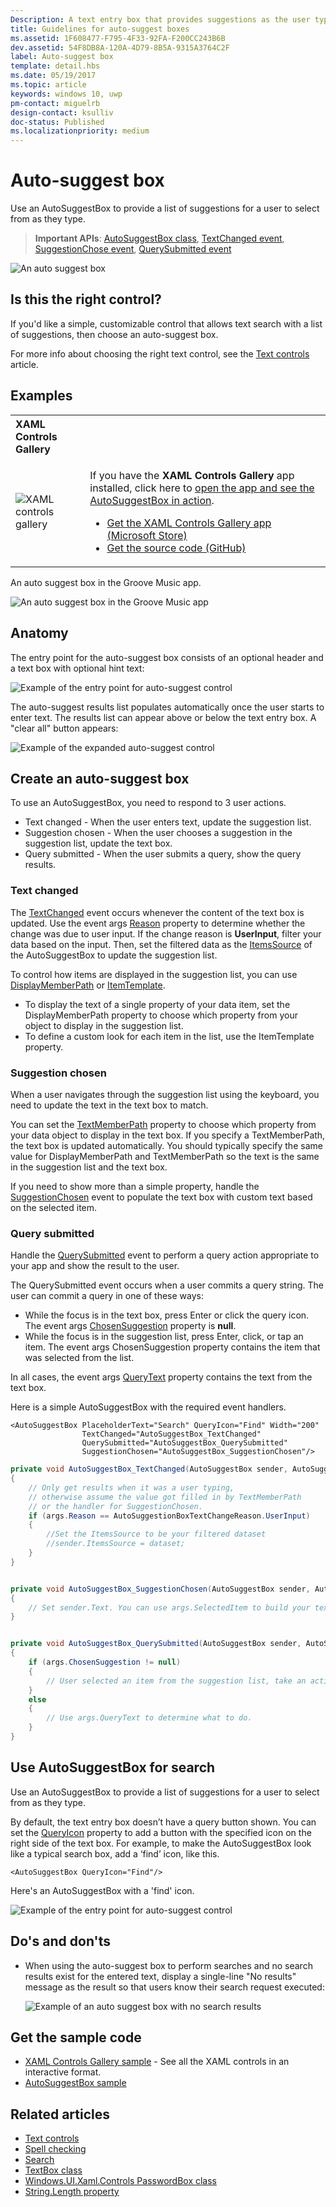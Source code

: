 ```yaml
---
Description: A text entry box that provides suggestions as the user types.
title: Guidelines for auto-suggest boxes
ms.assetid: 1F608477-F795-4F33-92FA-F200CC243B6B
dev.assetid: 54F8DB8A-120A-4D79-8B5A-9315A3764C2F
label: Auto-suggest box
template: detail.hbs
ms.date: 05/19/2017
ms.topic: article
keywords: windows 10, uwp
pm-contact: miguelrb
design-contact: ksulliv
doc-status: Published
ms.localizationpriority: medium
---
```

# Auto-suggest box

Use an AutoSuggestBox to provide a list of suggestions for a user to select from as they type.

> **Important APIs**: [AutoSuggestBox class](https://msdn.microsoft.com/library/windows/apps/xaml/windows.ui.xaml.controls.autosuggestbox.aspx), [TextChanged event](https://msdn.microsoft.com/library/windows/apps/xaml/windows.ui.xaml.controls.autosuggestbox.textchanged.aspx), [SuggestionChose event](https://msdn.microsoft.com/library/windows/apps/xaml/windows.ui.xaml.controls.autosuggestbox.suggestionchosen.aspx), [QuerySubmitted event](https://msdn.microsoft.com/library/windows/apps/xaml/windows.ui.xaml.controls.autosuggestbox.querysubmitted.aspx)

![An auto suggest box](images/controls/auto-suggest-box-open.png)

## Is this the right control?

If you'd like a simple, customizable control that allows text search with a list of suggestions, then choose an auto-suggest box.

For more info about choosing the right text control, see the [Text controls](text-controls.md) article.

## Examples

<table>
<th align="left">XAML Controls Gallery<th>
<tr>
<td><img src="images/xaml-controls-gallery-sm.png" alt="XAML controls gallery"></img></td>
<td>
    <p>If you have the <strong style="font-weight: semi-bold">XAML Controls Gallery</strong> app installed, click here to <a href="xamlcontrolsgallery:/item/AutoSuggestBox">open the app and see the AutoSuggestBox in action</a>.</p>
    <ul>
    <li><a href="https://www.microsoft.com/store/productId/9MSVH128X2ZT">Get the XAML Controls Gallery app (Microsoft Store)</a></li>
    <li><a href="https://github.com/Microsoft/Xaml-Controls-Gallery">Get the source code (GitHub)</a></li>
    </ul>
</td>
</tr>
</table>

An auto suggest box in the Groove Music app.

![An auto suggest box in the Groove Music app](images/control-examples/auto-suggest-box-groove.png)

## Anatomy
The entry point for the auto-suggest box consists of an optional header and a text box with optional hint text:

![Example of the entry point for auto-suggest control](images/controls_autosuggest_entrypoint.png)

The auto-suggest results list populates automatically once the user starts to enter text. The results list can appear above or below the text entry box. A "clear all" button appears:

![Example of the expanded auto-suggest control](images/controls_autosuggest_expanded01.png)

## Create an auto-suggest box

To use an AutoSuggestBox, you need to respond to 3 user actions.

- Text changed - When the user enters text, update the suggestion list.
- Suggestion chosen - When the user chooses a suggestion in the suggestion list, update the text box.
- Query submitted - When the user submits a query, show the query results.

### Text changed

The [TextChanged](https://msdn.microsoft.com/library/windows/apps/xaml/windows.ui.xaml.controls.autosuggestbox.textchanged.aspx) event occurs whenever the content of the text box is updated. Use the event args [Reason](https://msdn.microsoft.com/library/windows/apps/xaml/windows.ui.xaml.controls.autosuggestboxtextchangedeventargs.reason.aspx) property to determine whether the change was due to user input. If the change reason is **UserInput**, filter your data based on the input. Then, set the filtered data as the [ItemsSource](https://msdn.microsoft.com/library/windows/apps/xaml/windows.ui.xaml.controls.itemscontrol.itemssource.aspx) of the AutoSuggestBox to update the suggestion list.

To control how items are displayed in the suggestion list, you can use [DisplayMemberPath](https://msdn.microsoft.com/library/windows/apps/xaml/windows.ui.xaml.controls.itemscontrol.displaymemberpath.aspx) or [ItemTemplate](https://msdn.microsoft.com/library/windows/apps/xaml/windows.ui.xaml.controls.itemscontrol.itemtemplate.aspx).

- To display the text of a single property of your data item, set the DisplayMemberPath property to choose which property from your object to display in the suggestion list.
- To define a custom look for each item in the list, use the ItemTemplate property.

### Suggestion chosen

When a user navigates through the suggestion list using the keyboard, you need to update the text in the text box to match.

You can set the [TextMemberPath](https://msdn.microsoft.com/library/windows/apps/xaml/windows.ui.xaml.controls.autosuggestbox.textmemberpath.aspx) property to choose which property from your data object to display in the text box. If you specify a TextMemberPath, the text box is updated automatically. You should typically specify the same value for DisplayMemberPath and TextMemberPath so the text is the same in the suggestion list and the text box.

If you need to show more than a simple property, handle the [SuggestionChosen](https://msdn.microsoft.com/library/windows/apps/xaml/windows.ui.xaml.controls.autosuggestbox.suggestionchosen.aspx) event to populate the text box with custom text based on the selected item.

### Query submitted

Handle the [QuerySubmitted](https://msdn.microsoft.com/library/windows/apps/xaml/windows.ui.xaml.controls.autosuggestbox.querysubmitted.aspx) event to perform a query action appropriate to your app and show the result to the user.

The QuerySubmitted event occurs when a user commits a query string. The user can commit a query in one of these ways:
- While the focus is in the text box, press Enter or click the query icon. The event args [ChosenSuggestion](https://msdn.microsoft.com/library/windows/apps/xaml/windows.ui.xaml.controls.autosuggestboxquerysubmittedeventargs.chosensuggestion.aspx) property is **null**.
- While the focus is in the suggestion list, press Enter, click, or tap an item. The event args ChosenSuggestion property contains the item that was selected from the list.

In all cases, the event args [QueryText](https://msdn.microsoft.com/library/windows/apps/xaml/windows.ui.xaml.controls.autosuggestboxquerysubmittedeventargs.querytext.aspx) property contains the text from the text box.

Here is a simple AutoSuggestBox with the required event handlers.

```xaml
<AutoSuggestBox PlaceholderText="Search" QueryIcon="Find" Width="200"
                TextChanged="AutoSuggestBox_TextChanged"
                QuerySubmitted="AutoSuggestBox_QuerySubmitted"
                SuggestionChosen="AutoSuggestBox_SuggestionChosen"/>
```

```csharp
private void AutoSuggestBox_TextChanged(AutoSuggestBox sender, AutoSuggestBoxTextChangedEventArgs args)
{
    // Only get results when it was a user typing,
    // otherwise assume the value got filled in by TextMemberPath
    // or the handler for SuggestionChosen.
    if (args.Reason == AutoSuggestionBoxTextChangeReason.UserInput)
    {
        //Set the ItemsSource to be your filtered dataset
        //sender.ItemsSource = dataset;
    }
}


private void AutoSuggestBox_SuggestionChosen(AutoSuggestBox sender, AutoSuggestBoxSuggestionChosenEventArgs args)
{
    // Set sender.Text. You can use args.SelectedItem to build your text string.
}


private void AutoSuggestBox_QuerySubmitted(AutoSuggestBox sender, AutoSuggestBoxQuerySubmittedEventArgs args)
{
    if (args.ChosenSuggestion != null)
    {
        // User selected an item from the suggestion list, take an action on it here.
    }
    else
    {
        // Use args.QueryText to determine what to do.
    }
}
```

## Use AutoSuggestBox for search

Use an AutoSuggestBox to provide a list of suggestions for a user to select from as they type.

By default, the text entry box doesn’t have a query button shown. You can set the [QueryIcon](https://msdn.microsoft.com/library/windows/apps/xaml/windows.ui.xaml.controls.autosuggestbox.queryicon.aspx) property to add a button with the specified icon on the right side of the text box. For example, to make the AutoSuggestBox look like a typical search box, add a ‘find’ icon, like this.

```xaml
<AutoSuggestBox QueryIcon="Find"/>
```

Here's an AutoSuggestBox with a 'find' icon.

![Example of the entry point for auto-suggest control](images/controls_autosuggest_entrypoint.png)

## Do's and don'ts

-   When using the auto-suggest box to perform searches and no search results exist for the entered text, display a single-line "No results" message as the result so that users know their search request executed:

    ![Example of an auto suggest box with no search results](images/controls_autosuggest_noresults.png)

<!--
<div class="microsoft-internal-note">
**Globalization and localization checklist**

<table>
<tr>
<th>Vertical spacing</th><td>Use non-Latin characters for vertical spacing to ensure non-Latin scripts will display properly, including numbers.</td>
</tr>
<tr>
<th>Scrolling</th><td>When auto suggest text is selected, user should be able to scroll to end of string.</td>
</tr>
</table>
</div>
-->

## Get the sample code

- [XAML Controls Gallery sample](https://github.com/Microsoft/Xaml-Controls-Gallery) - See all the XAML controls in an interactive format.
- [AutoSuggestBox sample](https://github.com/Microsoft/Windows-universal-samples/tree/master/Samples/XamlAutoSuggestBox)

## Related articles

- [Text controls](text-controls.md)
- [Spell checking](text-controls.md)
- [Search](search.md)
- [TextBox class](https://msdn.microsoft.com/library/windows/apps/br209683)
- [Windows.UI.Xaml.Controls PasswordBox class](https://msdn.microsoft.com/library/windows/apps/br227519)
- [String.Length property](https://msdn.microsoft.com/library/system.string.length.aspx)
